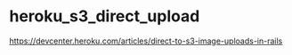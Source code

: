 heroku_s3_direct_upload
=======================

https://devcenter.heroku.com/articles/direct-to-s3-image-uploads-in-rails
